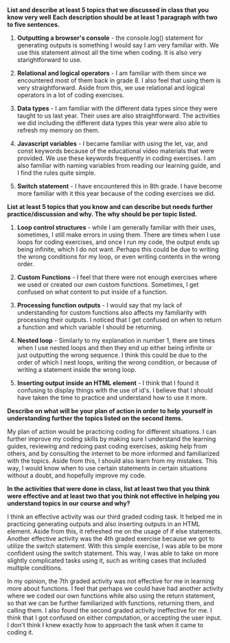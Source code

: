 **List and describe at least 5 topics that we discussed in class that you know very well**
**Each description should be at least 1 paragraph with two to five sentences.**

1. **Outputting a browser's console** - the console.log() statement for generating outputs is something I would say I am very familiar with.  We use this statement almost all the time when coding.  It is also very starightforward to use.

2. **Relational and logical operators** - I am familiar with them since we encountered most of them back in grade 8.  I also feel that using them is very straightforward.  Aside from this, we use relational and logical operators in a lot of coding exercises.

3. **Data types** - I am familiar with the different data types since they were taught to us last year.  Their uses are also straightforward.  The activities we did including the different data types this year were also able to refresh my memory on them.

4. **Javascript variables** - I became familiar with using the let, var, and const keywords because of the educational video materials that were provided.  We use these keywords frequently in coding exercises.  I am also familiar with naming variables from reading our learning guide, and I find the rules quite simple.

5. **Switch statement** - I have encountered this in 8th grade.  I have become more familiar with it this year because of the coding exercises we did.

**List at least 5 topics that you know and can describe but needs further practice/discussion and why.  The why should be per topic listed.**

1. **Loop control structures** - while I am generally familiar with their uses, sometimes, I still make errors in using them.  There are times when I use loops for coding exercises, and once I run my code, the output ends up being infinite, which I do not want.  Perhaps this could be due to writing the wrong conditions for my loop, or even writing contents in the wrong order.

2. **Custom Functions** - I feel that there were not enough exercises where we used or created our own custom functions.  Sometimes, I get confused on what content to put inside of a function.

3. **Processing function outputs** - I would say that my lack of understanding for custom functions also affects my familiarity with processing their outputs.  I noticed that I get confused on when to return a function and which variable I should be returning.

4. **Nested loop** - Similarly to my explanation in number 1, there are times when I use nested loops and then they end up either being infinite or just outputting the wrong sequence.  I think this could be due to the order of which I nest loops, writing the wrong condition, or because of writing a statement inside the wrong loop.

5. **Inserting output inside an HTML element** - I think that I found it confusing to display things with the use of id's.  I believe that I should have taken the time to practice and understand how to use it more.

**Describe on what will be your plan of action in order to help yourself in understanding further the topics listed on the second items.**

My plan of action would be practicing coding for different situations.  I can further improve my coding skills by making sure I understand the learning guides, reviewing and redoing past coding exercises, asking help from others, and by consulting the internet to be more informed and familiarized with the topics.  Aside from this, I should also learn from my mistakes.  This way, I would know when to use certain statements in certain situations without a doubt, and hopefully improve my code.

**In the activities that were done in class, list at least two that you think were effective and at least two that you think not effective in helping you understand topics in our course and why?**

I think an effective activity was our third graded coding task.  It helped me in practicing generating outputs and also inserting outputs in an HTML element.  Aside from this, it refreshed me on the usage of if else statements.  Another effective activity was the 4th graded exercise because we got to utilize the switch statement.  With this simple exercise, I was able to be more confident using the switch statement.  This way, I was able to take on more slightly complicated tasks using it, such as writing cases that included multiple conditions.

In my opinion, the 7th graded activity was not effective for me in learning more about functions.  I feel that perhaps we could have had another activity where we coded our own functions while also using the return statement, so that we can be further familiarized with functions, returning them, and calling them.  I also found the second graded activity ineffective for me.  I think that I got confused on either computation, or accepting the user input.  I don't think I knew exactly how to approach the task when it came to coding it.